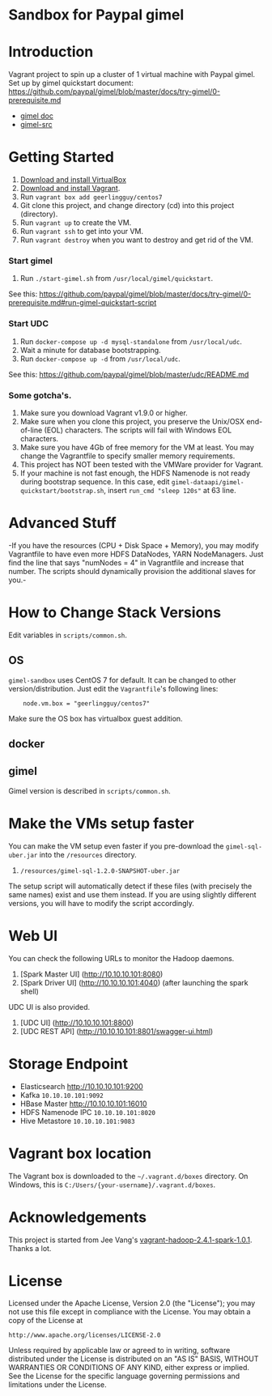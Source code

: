 Sandbox for Paypal gimel
================================

# Introduction

Vagrant project to spin up a cluster of 1 virtual machine with Paypal gimel. Set up by gimel quickstart document:  https://github.com/paypal/gimel/blob/master/docs/try-gimel/0-prerequisite.md

* [gimel doc](https://gimel.readthedocs.io/en/master/)
* [gimel-src](https://github.com/paypal/gimel)

# Getting Started

1. [Download and install VirtualBox](https://www.virtualbox.org/wiki/Downloads)
2. [Download and install Vagrant](http://www.vagrantup.com/downloads.html).
3. Run ```vagrant box add geerlingguy/centos7```
4. Git clone this project, and change directory (cd) into this project (directory).
5. Run ```vagrant up``` to create the VM.
6. Run ```vagrant ssh``` to get into your VM.
7. Run ```vagrant destroy``` when you want to destroy and get rid of the VM.

### Start gimel

1. Run ```./start-gimel.sh``` from `/usr/local/gimel/quickstart`.

See this: https://github.com/paypal/gimel/blob/master/docs/try-gimel/0-prerequisite.md#run-gimel-quickstart-script

### Start UDC

1. Run ```docker-compose up -d mysql-standalone``` from `/usr/local/udc`.
2. Wait a minute for database bootstrapping.
3. Run ```docker-compose up -d``` from `/usr/local/udc`.

See this: https://github.com/paypal/gimel/blob/master/udc/README.md

### Some gotcha's.

1. Make sure you download Vagrant v1.9.0 or higher.
2. Make sure when you clone this project, you preserve the Unix/OSX end-of-line (EOL) characters. The scripts will fail with Windows EOL characters.
3. Make sure you have 4Gb of free memory for the VM at least. You may change the Vagrantfile to specify smaller memory requirements.
4. This project has NOT been tested with the VMWare provider for Vagrant.
5. If your machine is not fast enough, the HDFS Namenode is not ready during bootstrap sequence. In this case, edit `gimel-dataapi/gimel-quickstart/bootstrap.sh`, insert `run_cmd "sleep 120s"` at 63 line.

# Advanced Stuff

-If you have the resources (CPU + Disk Space + Memory), you may modify Vagrantfile to have even more HDFS DataNodes, YARN NodeManagers. Just find the line that says "numNodes = 4" in Vagrantfile and increase that number. The scripts should dynamically provision the additional slaves for you.-

# How to Change Stack Versions

Edit variables in `scripts/common.sh`.

## OS

`gimel-sandbox` uses CentOS 7 for default. It can be changed to other version/distribution. Just edit the `Vagrantfile`'s following lines:

```
    node.vm.box = "geerlingguy/centos7"
```

Make sure the OS box has virtualbox guest addition.

## docker


## gimel

Gimel version is described in `scripts/common.sh`.


# Make the VMs setup faster
You can make the VM setup even faster if you pre-download the `gimel-sql-uber.jar` into the `/resources` directory.

1. `/resources/gimel-sql-1.2.0-SNAPSHOT-uber.jar`

The setup script will automatically detect if these files (with precisely the same names) exist and use them instead. If you are using slightly different versions, you will have to modify the script accordingly.

# Web UI
You can check the following URLs to monitor the Hadoop daemons.

1. [Spark Master UI] (http://10.10.10.101:8080)
2. [Spark Driver UI] (http://10.10.10.101:4040) (after launching the spark shell)

UDC UI is also provided.

1. [UDC UI] (http://10.10.10.101:8800)
2. [UDC REST API] (http://10.10.10.101:8801/swagger-ui.html)

# Storage Endpoint

* Elasticsearch http://10.10.10.101:9200
* Kafka `10.10.10.101:9092`
* HBase Master http://10.10.10.101:16010
* HDFS Namenode IPC `10.10.10.101:8020`
* Hive Metastore `10.10.10.101:9083`

# Vagrant box location
The Vagrant box is downloaded to the `~/.vagrant.d/boxes` directory. On Windows, this is `C:/Users/{your-username}/.vagrant.d/boxes`.

# Acknowledgements

This project is started from Jee Vang's [vagrant-hadoop-2.4.1-spark-1.0.1](https://github.com/vangj/vagrant-hadoop-2.4.1-spark-1.0.1). Thanks a lot.

# License
Licensed under the Apache License, Version 2.0 (the "License");
you may not use this file except in compliance with the License.
You may obtain a copy of the License at

    http://www.apache.org/licenses/LICENSE-2.0

Unless required by applicable law or agreed to in writing, software
distributed under the License is distributed on an "AS IS" BASIS,
WITHOUT WARRANTIES OR CONDITIONS OF ANY KIND, either express or implied.
See the License for the specific language governing permissions and
limitations under the License.

